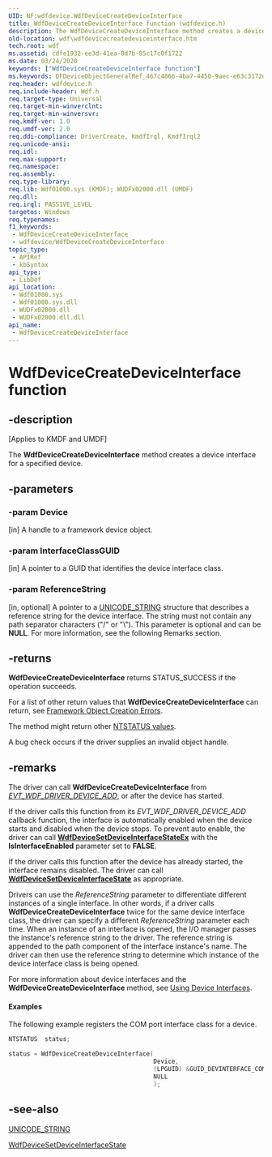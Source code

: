 ```yaml
---
UID: NF:wdfdevice.WdfDeviceCreateDeviceInterface
title: WdfDeviceCreateDeviceInterface function (wdfdevice.h)
description: The WdfDeviceCreateDeviceInterface method creates a device interface for a specified device.
old-location: wdf\wdfdevicecreatedeviceinterface.htm
tech.root: wdf
ms.assetid: cdfe1932-ee3d-41ea-8d7b-85c17c0f1722
ms.date: 03/24/2020
keywords: ["WdfDeviceCreateDeviceInterface function"]
ms.keywords: DFDeviceObjectGeneralRef_467c4866-4ba7-4450-9aec-e63c3172d604.xml, WdfDeviceCreateDeviceInterface, WdfDeviceCreateDeviceInterface method, kmdf.wdfdevicecreatedeviceinterface, wdf.wdfdevicecreatedeviceinterface, wdfdevice/WdfDeviceCreateDeviceInterface
req.header: wdfdevice.h
req.include-header: Wdf.h
req.target-type: Universal
req.target-min-winverclnt: 
req.target-min-winversvr: 
req.kmdf-ver: 1.0
req.umdf-ver: 2.0
req.ddi-compliance: DriverCreate, KmdfIrql, KmdfIrql2
req.unicode-ansi: 
req.idl: 
req.max-support: 
req.namespace: 
req.assembly: 
req.type-library: 
req.lib: Wdf01000.sys (KMDF); WUDFx02000.dll (UMDF)
req.dll: 
req.irql: PASSIVE_LEVEL
targetos: Windows
req.typenames: 
f1_keywords:
 - WdfDeviceCreateDeviceInterface
 - wdfdevice/WdfDeviceCreateDeviceInterface
topic_type:
 - APIRef
 - kbSyntax
api_type:
 - LibDef
api_location:
 - Wdf01000.sys
 - Wdf01000.sys.dll
 - WUDFx02000.dll
 - WUDFx02000.dll.dll
api_name:
 - WdfDeviceCreateDeviceInterface
---
```


# WdfDeviceCreateDeviceInterface function


## -description

<p class="CCE_Message">[Applies to KMDF and UMDF]</p>

The <b>WdfDeviceCreateDeviceInterface</b> method creates a device interface for a specified device.

## -parameters

### -param Device 

[in]
A handle to a framework device object.

### -param InterfaceClassGUID 

[in]
A pointer to a GUID that identifies the device interface class.

### -param ReferenceString 

[in, optional]
A pointer to a <a href="/windows/win32/api/ntdef/ns-ntdef-_unicode_string">UNICODE_STRING</a> structure that describes a reference string for the device interface. The string must not contain any path separator characters ("/" or "\\").  This parameter is optional and can be <b>NULL</b>.   For more information, see the following Remarks section.

## -returns

<b>WdfDeviceCreateDeviceInterface</b> returns STATUS_SUCCESS if the operation succeeds.

For a list of other return values that <b>WdfDeviceCreateDeviceInterface</b> can return, see <a href="/windows-hardware/drivers/wdf/framework-object-creation-errors">Framework Object Creation Errors</a>.

The method might return other <a href="/windows-hardware/drivers/kernel/ntstatus-values">NTSTATUS values</a>.

A bug check occurs if the driver supplies an invalid object handle.

## -remarks

The driver can call **WdfDeviceCreateDeviceInterface** from [*EVT_WDF_DRIVER_DEVICE_ADD*](../wdfdriver/nc-wdfdriver-evt_wdf_driver_device_add.md), or after the device has started. 
 
If the driver calls this function from its *EVT_WDF_DRIVER_DEVICE_ADD* callback function, the interface is automatically enabled when the device starts and disabled when the device stops. To prevent auto enable, the driver can call [**WdfDeviceSetDeviceInterfaceStateEx**](./nf-wdfdevice-wdfdevicesetdeviceinterfacestateex.md) with the **IsInterfaceEnabled** parameter set to **FALSE**. 
 
If the driver calls this function after the device has already started, the interface remains disabled. The driver can call [**WdfDeviceSetDeviceInterfaceState**](./nf-wdfdevice-wdfdevicesetdeviceinterfacestate.md) as appropriate. 

Drivers can use the <i>ReferenceString</i> parameter to differentiate different instances of a single interface. In other words, if a driver calls <b>WdfDeviceCreateDeviceInterface</b> twice for the same device interface class, the driver can specify a different <i>ReferenceString</i> parameter each time. When an instance of an interface is opened, the I/O manager passes the instance's reference string to the driver. The reference string is appended to the path component of the interface instance's name. The driver can then use the reference string to determine which instance of the device interface class is being opened.

For more information about device interfaces and the <b>WdfDeviceCreateDeviceInterface</b> method, see <a href="/windows-hardware/drivers/wdf/using-device-interfaces">Using Device Interfaces</a>.


#### Examples

The following example registers the COM port interface class for a device.

```cpp
NTSTATUS  status;

status = WdfDeviceCreateDeviceInterface(
                                        Device,
                                        (LPGUID) &GUID_DEVINTERFACE_COMPORT,
                                        NULL
                                        );
```

## -see-also

<a href="/windows/win32/api/ntdef/ns-ntdef-_unicode_string">UNICODE_STRING</a>



<a href="/windows-hardware/drivers/ddi/wdfdevice/nf-wdfdevice-wdfdevicesetdeviceinterfacestate">WdfDeviceSetDeviceInterfaceState</a>